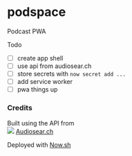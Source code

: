 # podspace
Podcast PWA

Todo

- [ ] create app shell
- [ ] use api from audiosear.ch
- [ ] store secrets with `now secret add ...`
- [ ] add service worker
- [ ] pwa things up

### Credits
Built using the API from  
<img src="https://www.audiosear.ch/assets/logos/logo_logoMark 2-419d59011b4bbef0822d7e70aeb723a3d222b1db7e45c6962c6fde0c90af0bb6.svg"> [Audiosear.ch](https://www.audiosear.ch)

Deployed with [Now.sh](https://zeit.co/now)
